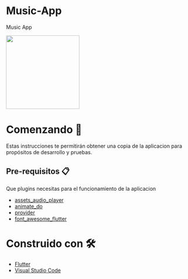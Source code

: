 # Music-App
Music App

<p>
    <img src="https://res.cloudinary.com/dzgd10ssq/image/upload/v1600993307/Apps/jcy9rlvz7syz1tuzncsn.gif" width="200"/ > 
</p>

# Comenzando 🚀

Estas instrucciones te permitirán obtener una copia de la aplicacion para propósitos de desarrollo y pruebas.


## Pre-requisitos 📋

Que plugins necesitas para el funcionamiento de la aplicacion
- [assets_audio_player](https://pub.dev/packages/assets_audio_player "assets_audio_player")
- [animate_do](https://pub.dev/packages/animate_do "animate_do")
- [provider](https://pub.dev/packages/provider "provider")
- [font_awesome_flutter](https://pub.dev/packages/font_awesome_flutter "font_awesome_flutter")

  
 # Construido con 🛠️
  - [Flutter](https://flutter.dev/ "flutter")
  - [Visual Studio Code](https://code.visualstudio.com/ "Visual Stuido Code")

